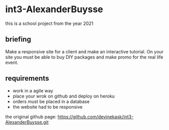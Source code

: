 # int3-AlexanderBuysse
this is a school project from the year 2021

## briefing
Make a responsive site for a client and make an interactive tutorial. On your site you must be able to buy DIY packages and make promo for the real life event.

## requirements
- work in a agile way
- place your wrok on github and deploy on heroku
- orders must be placed in a database
- the website had to be responsive


the original github page: https://github.com/devinekask/int3-AlexanderBuysse.git
